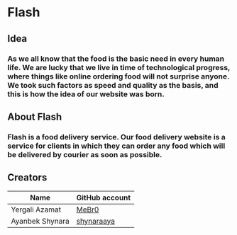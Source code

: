 # Flash

## Idea
### As we all know that the food is the basic need in every human life. We are lucky that we live in time of technological progress, where things like online ordering food will not surprise anyone. We took such factors as speed and quality as the basis, and this is how the idea of ​​our website was born.

## About Flash
### Flash is a food delivery service. Our food delivery website is a service for clients in which they can order any food which will be delivered by courier as soon as possible.

## Creators
| Name | GitHub account |
| --- | --- |
| Yergali Azamat | [MeBr0](https://github.com/MeBr0) |
| Ayanbek Shynara | [shynaraaya](https://github.com/shynaraaya) |
